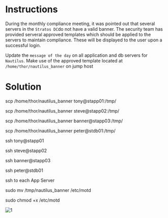 # Instructions

During the monthly compliance meeting, it was pointed out that several servers in the `Stratos DC`do not have a valid banner. The security team has provided serveral approved templates which should be applied to the servers to maintain compliance. These will be displayed to the user upon a successful login.

Update the `message of the day` on all application and db servers for `Nautilus`. Make use of the approved template located at `/home/thor/nautilus_banner` on jump host

# Solution

scp /home/thor/nautilus_banner tony@stapp01:/tmp/

scp /home/thor/nautilus_banner steve@stapp02:/tmp/

scp /home/thor/nautilus_banner banner@stapp03:/tmp/

scp /home/thor/nautilus_banner peter@stdb01:/tmp/

ssh tony@stapp01

ssh steve@stapp02

ssh banner@stapp03

ssh peter@stdb01

ssh to each App Server

sudo mv /tmp/nautilus_banner /etc/motd

sudo chmod +x /etc/motd

![1](https://github.com/user-attachments/assets/f8ea5947-c207-4b0c-b960-2933517a9631)

